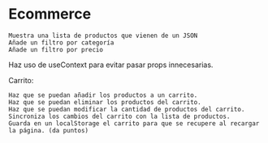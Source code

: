 # Ecommerce

    Muestra una lista de productos que vienen de un JSON
    Añade un filtro por categoría
    Añade un filtro por precio

Haz uso de useContext para evitar pasar props innecesarias.

Carrito:

    Haz que se puedan añadir los productos a un carrito.
    Haz que se puedan eliminar los productos del carrito.
    Haz que se puedan modificar la cantidad de productos del carrito.
    Sincroniza los cambios del carrito con la lista de productos.
    Guarda en un localStorage el carrito para que se recupere al recargar la página. (da puntos)
